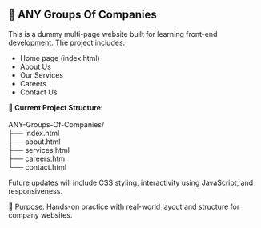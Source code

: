 ## 📁 ANY Groups Of Companies

This is a dummy multi-page website built for learning front-end development. The project includes:

- Home page (index.html)
- About Us
- Our Services
- Careers
- Contact Us

**📂 Current Project Structure:**
<br /><br />
ANY-Groups-Of-Companies/<br />
├── index.html<br />
├── about.html<br />
├── services.html<br />
├── careers.htm<br />
└── contact.html


Future updates will include CSS styling, interactivity using JavaScript, and responsiveness.

🎯 Purpose: Hands-on practice with real-world layout and structure for company websites.
